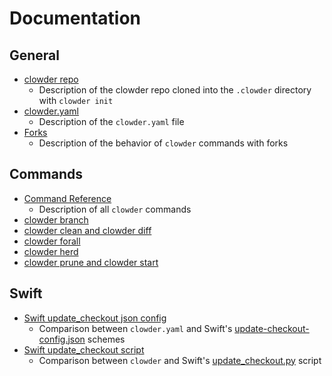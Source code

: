 # Documentation

## General

- [clowder repo](clowder-repo.md)
    - Description of the clowder repo cloned into the `.clowder` directory with `clowder init`
- [clowder.yaml](clowder-yaml.md)
    - Description of the `clowder.yaml` file
- [Forks](forks.md)
    - Description of the behavior of `clowder` commands with forks

## Commands

- [Command Reference](commands.md)
    - Description of all `clowder` commands
- [clowder branch](examples/clowder-branch.md)
- [clowder clean and clowder diff](examples/clowder-clean-diff.md)
- [clowder forall](examples/clowder-forall.md)
- [clowder herd](examples/clowder-herd.md)
- [clowder prune and clowder start](examples/clowder-prune-start.md)

## Swift

- [Swift update_checkout json config](swift-update-checkout-config-json.md)
    - Comparison between `clowder.yaml` and Swift's [update-checkout-config.json](https://github.com/apple/swift/blob/master/utils/update-checkout-config.json) schemes
- [Swift update_checkout script](swift-update-checkout-py.md)
    - Comparison between `clowder` and Swift's [update_checkout.py](https://github.com/apple/swift/blob/master/utils/update_checkout.py) script
